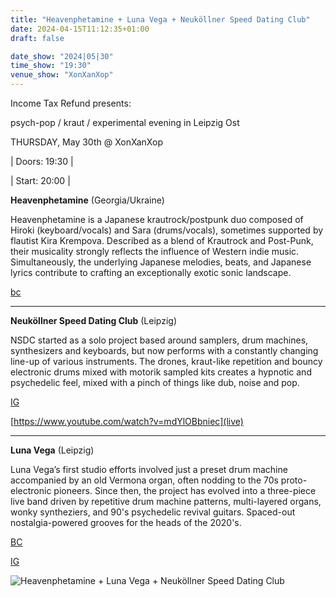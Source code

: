 ```yaml
---
title: "Heavenphetamine + Luna Vega + Neuköllner Speed Dating Club"
date: 2024-04-15T11:12:35+01:00
draft: false

date_show: "2024|05|30"
time_show: "19:30"
venue_show: "XonXanXop"
---
```


Income Tax Refund presents:

psych-pop / kraut / experimental evening in Leipzig Ost

THURSDAY, May 30th @ XonXanXop

| Doors: 19:30 |

| Start: 20:00 |

**Heavenphetamine** (Georgia/Ukraine)

Heavenphetamine is a Japanese krautrock/postpunk duo composed of Hiroki (keyboard/vocals) and Sara (drums/vocals), sometimes supported by flautist Kira Krempova. Described as a blend of Krautrock and Post-Punk, their musicality strongly reflects the influence of Western indie music. Simultaneously, the underlying Japanese melodies, beats, and Japanese lyrics contribute to crafting an exceptionally exotic sonic landscape.

[bc](https://heavenphetamine.bandcamp.com)

---

**Neuköllner Speed Dating Club** (Leipzig)

NSDC started as a solo project based around samplers, drum machines, synthesizers and keyboards, but now performs with a constantly changing line-up of various instruments. The drones, kraut-like repetition and bouncy electronic drums mixed with motorik sampled kits creates a hypnotic and psychedelic feel, mixed with a pinch of things like dub, noise and pop.

[IG](https://www.instagram.com/p/C3avhf2CvpJ/)

[https://www.youtube.com/watch?v=mdYlOBbniec](live)

---

**Luna Vega** (Leipzig)

Luna Vega’s first studio efforts involved just a preset drum machine accompanied by an old Vermona organ, often nodding to the 70s proto-electronic pioneers. Since then, the project has evolved into a three-piece live band driven by repetitive drum machine patterns, multi-layered organs, wonky syntheziers, and 90's psychedelic revival guitars. Spaced-out nostalgia-powered grooves for the heads of the 2020's.

[BC](https://luna-vega.bandcamp.com/album/impostor-ep)

[IG](https://www.instagram.com/p/C6NKdCaodVM)

![Heavenphetamine + Luna Vega + Neuköllner Speed Dating Club](../../posters/2024-05-30.jpg)
